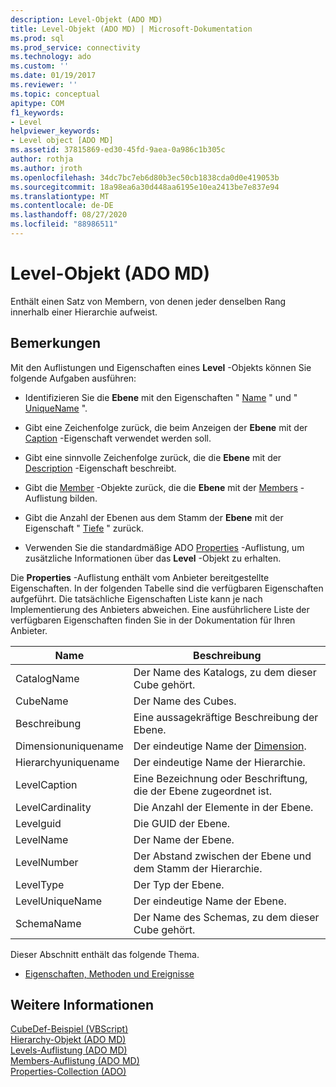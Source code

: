```yaml
---
description: Level-Objekt (ADO MD)
title: Level-Objekt (ADO MD) | Microsoft-Dokumentation
ms.prod: sql
ms.prod_service: connectivity
ms.technology: ado
ms.custom: ''
ms.date: 01/19/2017
ms.reviewer: ''
ms.topic: conceptual
apitype: COM
f1_keywords:
- Level
helpviewer_keywords:
- Level object [ADO MD]
ms.assetid: 37815869-ed30-45fd-9aea-0a986c1b305c
author: rothja
ms.author: jroth
ms.openlocfilehash: 34dc7bc7eb6d80b3ec50cb1838cda0d0e419053b
ms.sourcegitcommit: 18a98ea6a30d448aa6195e10ea2413be7e837e94
ms.translationtype: MT
ms.contentlocale: de-DE
ms.lasthandoff: 08/27/2020
ms.locfileid: "88986511"
---
```

# <a name="level-object-ado-md"></a>Level-Objekt (ADO MD)
Enthält einen Satz von Membern, von denen jeder denselben Rang innerhalb einer Hierarchie aufweist.  
  
## <a name="remarks"></a>Bemerkungen  
 Mit den Auflistungen und Eigenschaften eines **Level** -Objekts können Sie folgende Aufgaben ausführen:  
  
-   Identifizieren Sie die **Ebene** mit den Eigenschaften " [Name](./name-property-ado-md.md) " und " [UniqueName](./uniquename-property-ado-md.md) ".  
  
-   Gibt eine Zeichenfolge zurück, die beim Anzeigen der **Ebene** mit der [Caption](./caption-property-ado-md.md) -Eigenschaft verwendet werden soll.  
  
-   Gibt eine sinnvolle Zeichenfolge zurück, die die **Ebene** mit der [Description](./description-property-ado-md.md) -Eigenschaft beschreibt.  
  
-   Gibt die [Member](./member-object-ado-md.md) -Objekte zurück, die die **Ebene** mit der [Members](./members-collection-ado-md.md) -Auflistung bilden.  
  
-   Gibt die Anzahl der Ebenen aus dem Stamm der **Ebene** mit der Eigenschaft " [Tiefe](./depth-property-ado-md.md) " zurück.  
  
-   Verwenden Sie die standardmäßige ADO [Properties](../ado-api/properties-collection-ado.md) -Auflistung, um zusätzliche Informationen über das **Level** -Objekt zu erhalten.  
  
 Die **Properties** -Auflistung enthält vom Anbieter bereitgestellte Eigenschaften. In der folgenden Tabelle sind die verfügbaren Eigenschaften aufgeführt. Die tatsächliche Eigenschaften Liste kann je nach Implementierung des Anbieters abweichen. Eine ausführlichere Liste der verfügbaren Eigenschaften finden Sie in der Dokumentation für Ihren Anbieter.  
  
|Name|Beschreibung|  
|----------|-----------------|  
|CatalogName|Der Name des Katalogs, zu dem dieser Cube gehört.|  
|CubeName|Der Name des Cubes.|  
|Beschreibung|Eine aussagekräftige Beschreibung der Ebene.|  
|Dimensionuniquename|Der eindeutige Name der [Dimension](./dimension-object-ado-md.md).|  
|Hierarchyuniquename|Der eindeutige Name der Hierarchie.|  
|LevelCaption|Eine Bezeichnung oder Beschriftung, die der Ebene zugeordnet ist.|  
|LevelCardinality|Die Anzahl der Elemente in der Ebene.|  
|Levelguid|Die GUID der Ebene.|  
|LevelName|Der Name der Ebene.|  
|LevelNumber|Der Abstand zwischen der Ebene und dem Stamm der Hierarchie.|  
|LevelType|Der Typ der Ebene.|  
|LevelUniqueName|Der eindeutige Name der Ebene.|  
|SchemaName|Der Name des Schemas, zu dem dieser Cube gehört.|  
  
 Dieser Abschnitt enthält das folgende Thema.  
  
-   [Eigenschaften, Methoden und Ereignisse](./level-object-properties-methods-and-events.md)  
  
## <a name="see-also"></a>Weitere Informationen  
 [CubeDef-Beispiel (VBScript)](./cubedef-example-vbscript.md)   
 [Hierarchy-Objekt (ADO MD)](./hierarchy-object-ado-md.md)   
 [Levels-Auflistung (ADO MD)](./levels-collection-ado-md.md)   
 [Members-Auflistung (ADO MD)](./members-collection-ado-md.md)   
 [Properties-Collection (ADO)](../ado-api/properties-collection-ado.md)